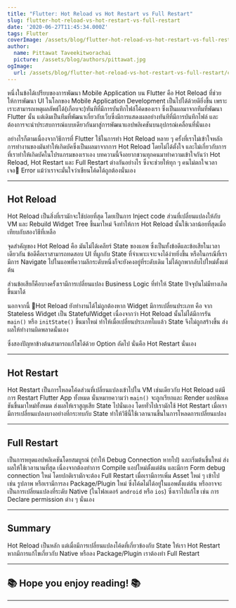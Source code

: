 ```yaml
---
title: "Flutter: Hot Reload vs Hot Restart vs Full Restart"
slug: flutter-hot-reload-vs-hot-restart-vs-full-restart
date: '2020-06-27T11:45:34.000Z'
tags: Flutter
coverImage: /assets/blog/flutter-hot-reload-vs-hot-restart-vs-full-restart/cover.jpeg
author:
  name: Pittawat Taveekitworachai
  picture: /assets/blog/authors/pittawat.jpg
ogImage:
  url: /assets/blog/flutter-hot-reload-vs-hot-restart-vs-full-restart/cover.jpeg
---
```


หนึ่งในข้อได้เปรียบของการพัฒนา Mobile Application บน Flutter คือ Hot Reload ที่ช่วยให้การพัฒนา UI ในโลกของ Mobile Application Development เป็นไปได้ด้วยดียิ่งขึ้น เพราะเราะสามารถเหตุผลลัพธ์ได้(เกือบจะ)ทันทีที่มีการบันทึกไฟล์โค้ดของเรา ซึ่งเป็นผลมาจากทีมที่พัฒนา Flutter นั้น แต่เดิมเป็นทีมที่พัฒนาเกี่ยวกับเว็บซึ่งมีการแสดงผลอย่างทันทีที่มีการบันทึกไฟล์ และต้องการจะนำประสบการณ์แบบเดียวกันมาสู่การพัฒนาแอปพลิเคชันบนอุปกรณ์เคลื่อนที่นั่นเอง

อย่างไรก็ตามเนื่องจากวิธีการที่ Flutter ใช้ในการทำ Hot Reload หลาย ๆ ครั้งที่เราไม่เข้าใจหลักการทำงานของมันทำให้เกิดบัคซึ่งเป็นผลมาจากการ Hot Reload โดยไม่ได้ตั้งใจ และไม่เกี่ยวกับการที่เราทำให้เกิดบัคในโปรแกรมของเราเอง บทความนี้จึงอยากชวนทุกคนมาทำความเข้าใจกันว่า Hot Reload, Hot Restart และ Full Restart ต่างกันอย่างไร ซึ่งจะช่วยให้ทุก ๆ คนไม่ตกใจเวลาเจอ Error แม้ว่าเราจะมั่นใจว่าเขียนโค้ดได้ถูกต้องนั่นเอง

---

## Hot Reload

Hot Reload เป็นสิ่งที่เรามักจะใช้บ่อยที่สุด โดยเป็นการ Inject code ส่วนที่เปลี่ยนแปลงให้กับ VM และ Rebuild Widget Tree ขึ้นมาใหม่ จึงทำให้การ Hot Reload นั้นใช้เวลาน้อยที่สุดเมื่อเทียบกับสองวิธีที่เหลือ

จุดสำคัญของ Hot Reload คือ มันไม่ได้เคลียร์ State ของแอพ ซึ่งเป็นทั้งข้อดีและข้อเสียในเวลาเดียวกัน ข้อดีคือเราสามารถทดสอบ UI ที่ผูกกับ State ที่จำเพาะเจาะจงได้ง่ายยิ่งขึ้น หรือในกรณีที่เรามีการ Navigate ไปในแอพที่ความลึกระดับหนึ่งก็จะยังคงอยู่ที่ระดับเดิม ไม่ได้ถูกพากลับไปใหม่ตั้งแต่ต้น

ส่วนข้อเสียก็คือบางครั้งเรามีการเปลี่ยนแปลง Business Logic ที่ทำให้ State ปัจจุบันไม่มีทางเกิดขึ้นมาได้

นอกจากนี้ Hot Reload ยังทำงานได้ไม่ถูกต้องหาก Widget มีการเปลี่ยนประเภท คือ จาก Stateless Widget เป็น StatefulWidget เนื่องจากว่า Hot Reload นั้นไม่ได้มีการรัน `main()` หรือ `initState()` ขึ้นมาใหม่ ทำให้เมื่อเปลี่ยนประเภทไแแล้ว State จึงไม่ถูกสร้างขึ้น ส่งผลให้ทำงานผิดพลาดนั่นเอง

ซึ่งสองปัญหาข้างต้นสามารถแก้ไขได้ด้วย Option ถัดไป นั่นคือ Hot Restart นั่นเอง

---

## Hot Restart

Hot Restart เป็นการโหลดโค้ดส่วนที่เปลี่ยนแปลงเข้าไปใน VM เช่นเดียวกับ Hot Reload แต่มีการ Restart Flutter App ทั้งหมด นั่นหมายความว่า `main()` จะถูกเรียกและ Render แอปพิลเคชันขึ้นมาใหม่ทั้งหมด ส่งผลให้เราสูญเสีย State ไปนั่นเอง โดยทั่วไปเรามักใช้ Hot Restart เมื่อเรามีการเปลี่ยนแปลงบางอย่างที่กระทบกับ State ทำให้วิธีนี้ใช้เวลานานขึ้นในการโหลดการเปลี่ยนแปลง

---

## Full Restart

เป็นการหยุดแอปพลิเคชันโดยสมบูรณ์ (ทำให้ Debug Connection หายไป) และเริ่มต้นขึ้นใหม่ ส่งผลให้ใช้เวลานานที่สุด เนื่องจากต้องทำการ Compile แอปใหม่ตั้งแต่ต้น และมีการ Form debug connection ใหม่ โดยปกติเรามักจะต้อง Full Restart เมื่อเรามีการเพิ่ม Asset ใหม่ ๆ เข้าไป เช่น รูปภาพ หรือเรามีการลง Package/Plugin ใหม่ ซึ่งโค้ดไม่ได้อยู่ในแอพตั้งแต่ต้น หรืออาจจะเป็นการเปลี่ยนแปลงที่ระดับ Native (ในโฟลเดอร์ `android` หรือ `ios`) ซึ่งเราไปแก้ไข เช่น การ Declare permission ต่าง ๆ นั่นเอง

---

## Summary

Hot Reload เป็นหลัก แต่เมื่อมีการเปลี่ยนแปลงโค้ดที่เกี่ยวข้องกับ State ให้เรา Hot Restart หากมีการแก้ไขเกี่ยวกับ Native หรือลง Package/Plugin เราต้องทำ Full Restart

---

## **📚 Hope you enjoy reading! 📚**

---
